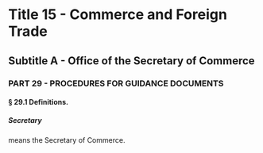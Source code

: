 
# Title 15 - Commerce and Foreign Trade
## Subtitle A - Office of the Secretary of Commerce
### PART 29 - PROCEDURES FOR GUIDANCE DOCUMENTS
#### § 29.1 Definitions.
##### Secretary

means the Secretary of Commerce.
